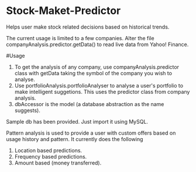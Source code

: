 # Stock-Maket-Predictor
Helps user make stock related decisions based on historical trends.

The current usage is limited to a few companies. Alter the file companyAnalysis.predictor.getData() to read live
data from Yahoo! Finance.

#Usage
1) To get the analysis of any company, use companyAnalysis.predictor class with getData taking the symbol of the 
   company you wish to analyse.
2) Use portfolioAnalysis.portfolioAnalyser to analyse a user's portfolio to make intelligent suggetions. This uses
   the predictor class from company analysis.
3) dbAccessor is the model (a database abstraction as the name suggests).

Sample db has been provided. Just import it using MySQL.

Pattern analysis is used to provide a user with custom offers based on usage history and pattern. It currently does
the following
1) Location based predictions.
2) Frequency based predictions.
3) Amount based (money transferred).
